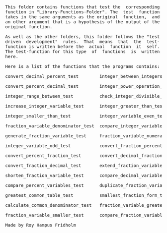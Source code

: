 
<pre>
This folder contains functions that test the  corresponding
function in "Library-Functions-Folder". The  test  function
takes in the same arguments as the original  function,  and
an other argument that is a hypothesis of the output of the
original function.

As well as the other folders, this folder follows the "test
driven  development"  rules.  That  means  that  the  test-
function is written before the  actual  function  it  self.
The test-function for this type  of  functions  is  written
here.

Here is a list of the functions that the programs contains:

convert_decimal_percent_test        integer_between_integers_test

convert_percent_decimal_test        integer_power_operation_test

integer_range_between_test          check_integer_divisible_test

increase_integer_variable_test      integer_greater_than_test

integer_smaller_than_test           integer_variable_even_test

fraction_variable_denominator_test  compare_integer_variable_test

generate_fraction_variable_test     fraction_variable_numerator_test

integer_variable_odd_test           convert_fraction_percent_test

convert_percent_fraction_test       convert_decimal_fraction_test

convert_fraction_decimal_test       extend_fraction_variable_test

shorten_fraction_variable_test      compare_decimal_variables_test

compare_percent_variables_test      duplicate_fraction_variable_test

greatest_common_table_test          smallest_fraction_form_test

calculate_common_denominator_test   fraction_variable_greater_test

fraction_variable_smaller_test      compare_fraction_variables_test

Made by Roy Hampus Fridholm
</pre>
